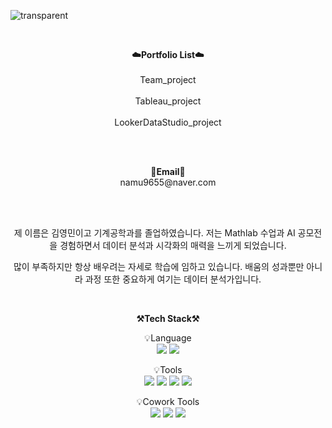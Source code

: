 
![transparent](https://capsule-render.vercel.app/api?type=transparent&fontColor=703ee5&text=YoungMinSW's%20GitHub%20&height=150&fontSize=60&desc=Welcome!&descAlignY=75&descAlign=60)

<br>

<p align="center">
<Strong>☁️Portfolio List☁️</Strong><br>
<br>Team_project<br>
<br>Tableau_project<br>
<br>LookerDataStudio_project<br>
<p align="center">       
</p>
<br><br>
<p align="center">    
<Strong>📧Email📧</Strong><br>namu9655@naver.com<br>
</p>

</p>

<br>

<div align="center">
<br>
       
제 이름은 김영민이고 기계공학과를 졸업하였습니다.
저는 Mathlab 수업과 AI 공모전을 경험하면서 데이터 분석과 시각화의 매력을 느끼게 되었습니다. 
       
많이 부족하지만 항상 배우려는 자세로 학습에 임하고 있습니다.
배움의 성과뿐만 아니라 과정 또한 중요하게 여기는 데이터 분석가입니다.
<br>
</div>

<br>

<p align="center">
    <Strong>⚒️Tech Stack⚒️</Strong><br>
</p>

<p align="center" display="inline-block">
    💡Language <br>
    <img src="https://img.shields.io/badge/Python-3776AB?style=for-the-badge&logo=Python&logoColor=white">
    <img src="https://img.shields.io/badge/mysql-4479A1?style=for-the-badge&logo=mysql&logoColor=white">
</p>

<p align="center" display="inline-block">
    💡Tools <br>
    <img src="https://img.shields.io/badge/jupyter-F37626?style=for-the-badge&logo=Jupyter&logoColor=white">
    <img src="https://img.shields.io/badge/excel-217346?style=for-the-badge&logo=microsoftexcel&logoColor=white">
    <img src="https://img.shields.io/badge/Tableau-E97627?style=for-the-badge&logo=Tableau&logoColor=white">
    <img src="https://img.shields.io/badge/Looker-4285F4?style=for-the-badge&logo=Looker&logoColor=white">

</p>

<p align="center" display="inline-block">
    💡Cowork Tools <br>
    <img src="https://img.shields.io/badge/Github-000000?style=for-the-badge&logo=github&logoColor=white">
    <img src="https://img.shields.io/badge/Notion-000000?style=for-the-badge&logo=notion&logoColor=white">
    <img src="https://img.shields.io/badge/Slack-4A154B?style=for-the-badge&logo=slack&logoColor=white">
</p>
